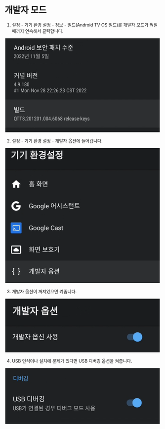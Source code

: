 # 개발자 모드
1. 설정 - 기기 환경 설정 - 정보 - 빌드(Android TV OS 빌드)를 개발자 모드가 켜질 때까지 연속해서 클릭합니다.
<p align="center">
    <img src="../images/install/developer/dev_01_resize.png" width="500" >
</p>

2. 설정 - 기기 환경 설정 - 개발자 옵션에 들어갑니다.
<p align="center">
    <img src="../images/install/developer/dev_02_resize.png" width="500" >
</p>

3. 개발자 옵션이 꺼져있으면 켜줍니다.
<p align="center">
    <img src="../images/install/developer/dev_03_resize.png" width="500" >
</p>

4. USB 인식이나 설치에 문제가 있다면 USB 디버깅 옵션을 켜줍니다.
<p align="center">
    <img src="../images/install/developer/dev_04_resize.png" width="500" >
</p>
